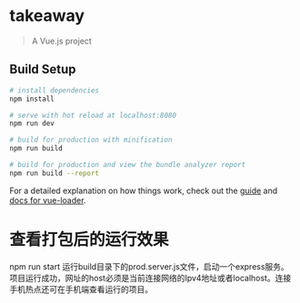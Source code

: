 # takeaway

> A Vue.js project

## Build Setup

``` bash
# install dependencies
npm install

# serve with hot reload at localhost:8080
npm run dev

# build for production with minification
npm run build

# build for production and view the bundle analyzer report
npm run build --report
```

For a detailed explanation on how things work, check out the [guide](http://vuejs-templates.github.io/webpack/) and [docs for vue-loader](http://vuejs.github.io/vue-loader).

# 查看打包后的运行效果
npm run start
运行build目录下的prod.server.js文件，启动一个express服务。项目运行成功，网址的host必须是当前连接网络的Ipv4地址或者localhost。连接手机热点还可在手机端查看运行的项目。
